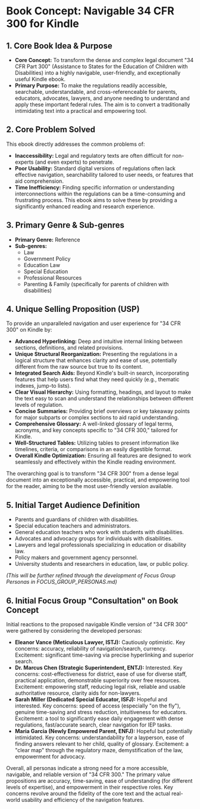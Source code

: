 # Book Concept: Navigable 34 CFR 300 for Kindle

## 1. Core Book Idea & Purpose
*   **Core Concept:** To transform the dense and complex legal document "34 CFR Part 300" (Assistance to States for the Education of Children with Disabilities) into a highly navigable, user-friendly, and exceptionally useful Kindle ebook.
*   **Primary Purpose:** To make the regulations readily accessible, searchable, understandable, and cross-referenceable for parents, educators, advocates, lawyers, and anyone needing to understand and apply these important federal rules. The aim is to convert a traditionally intimidating text into a practical and empowering tool.

## 2. Core Problem Solved
This ebook directly addresses the common problems of:
*   **Inaccessibility:** Legal and regulatory texts are often difficult for non-experts (and even experts) to penetrate.
*   **Poor Usability:** Standard digital versions of regulations often lack effective navigation, searchability tailored to user needs, or features that aid comprehension.
*   **Time Inefficiency:** Finding specific information or understanding interconnections within the regulations can be a time-consuming and frustrating process.
This ebook aims to solve these by providing a significantly enhanced reading and research experience.

## 3. Primary Genre & Sub-genres
*   **Primary Genre:** Reference
*   **Sub-genres:**
    *   Law
    *   Government Policy
    *   Education Law
    *   Special Education
    *   Professional Resources
    *   Parenting & Family (specifically for parents of children with disabilities)

## 4. Unique Selling Proposition (USP)
To provide an unparalleled navigation and user experience for "34 CFR 300" on Kindle by:
*   **Advanced Hyperlinking:** Deep and intuitive internal linking between sections, definitions, and related provisions.
*   **Unique Structural Reorganization:** Presenting the regulations in a logical structure that enhances clarity and ease of use, potentially different from the raw source but true to its content.
*   **Integrated Search Aids:** Beyond Kindle's built-in search, incorporating features that help users find what they need quickly (e.g., thematic indexes, jump-to lists).
*   **Clear Visual Hierarchy:** Using formatting, headings, and layout to make the text easy to scan and understand the relationships between different levels of regulation.
*   **Concise Summaries:** Providing brief overviews or key takeaway points for major subparts or complex sections to aid rapid understanding.
*   **Comprehensive Glossary:** A well-linked glossary of legal terms, acronyms, and key concepts specific to "34 CFR 300," tailored for Kindle.
*   **Well-Structured Tables:** Utilizing tables to present information like timelines, criteria, or comparisons in an easily digestible format.
*   **Overall Kindle Optimization:** Ensuring all features are designed to work seamlessly and effectively within the Kindle reading environment.

The overarching goal is to transform "34 CFR 300" from a dense legal document into an exceptionally accessible, practical, and empowering tool for the reader, aiming to be the most user-friendly version available.

## 5. Initial Target Audience Definition
*   Parents and guardians of children with disabilities.
*   Special education teachers and administrators.
*   General education teachers who work with students with disabilities.
*   Advocates and advocacy groups for individuals with disabilities.
*   Lawyers and legal professionals specializing in education or disability law.
*   Policy makers and government agency personnel.
*   University students and researchers in education, law, or public policy.

*(This will be further refined through the development of Focus Group Personas in FOCUS_GROUP_PERSONAS.md)*

## 6. Initial Focus Group "Consultation" on Book Concept
Initial reactions to the proposed navigable Kindle version of "34 CFR 300" were gathered by considering the developed personas:

*   **Eleanor Vance (Meticulous Lawyer, ISTJ):** Cautiously optimistic. Key concerns: accuracy, reliability of navigation/search, currency. Excitement: significant time-saving via precise hyperlinking and superior search.
*   **Dr. Marcus Chen (Strategic Superintendent, ENTJ):** Interested. Key concerns: cost-effectiveness for district, ease of use for diverse staff, practical application, demonstrable superiority over free resources. Excitement: empowering staff, reducing legal risk, reliable and usable authoritative resource, clarity aids for non-lawyers.
*   **Sarah Miller (Dedicated Special Educator, ISFJ):** Hopeful and interested. Key concerns: speed of access (especially "on the fly"), genuine time-saving and stress reduction, intuitiveness for educators. Excitement: a tool to significantly ease daily engagement with dense regulations, fast/accurate search, clear navigation for IEP tasks.
*   **Maria Garcia (Newly Empowered Parent, ENFJ):** Hopeful but potentially intimidated. Key concerns: understandability for a layperson, ease of finding answers relevant to her child, quality of glossary. Excitement: a "clear map" through the regulatory maze, demystification of the law, empowerment for advocacy.

Overall, all personas indicate a strong need for a more accessible, navigable, and reliable version of "34 CFR 300." The primary value propositions are accuracy, time-saving, ease of understanding (for different levels of expertise), and empowerment in their respective roles. Key concerns revolve around the fidelity of the core text and the actual real-world usability and efficiency of the navigation features. 